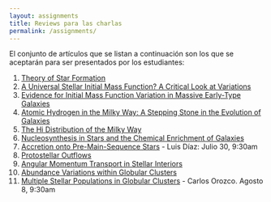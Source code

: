 ```yaml
---
layout: assignments
title: Reviews para las charlas
permalink: /assignments/
---
```

El conjunto de artículos que se listan a continuación son los que se aceptarán para ser presentados por los estudiantes:

1. [Theory of Star Formation](https://www.annualreviews.org/content/journals/10.1146/annurev.astro.45.051806.110602)
2. [A Universal Stellar Initial Mass Function? A Critical Look at Variations](https://www.annualreviews.org/content/journals/10.1146/annurev-astro-082708-101642)
3. [Evidence for Initial Mass Function Variation in Massive Early-Type Galaxies](https://www.annualreviews.org/content/journals/10.1146/annurev-astro-032620-020217)
4. [Atomic Hydrogen in the Milky Way: A Stepping Stone in the Evolution of Galaxies](https://www.annualreviews.org/content/journals/10.1146/annurev-astro-052920-104851)
5. [The Hi Distribution of the Milky Way](https://www.annualreviews.org/content/journals/10.1146/annurev-astro-082708-101823)
6. [Nucleosynthesis in Stars and the Chemical Enrichment of Galaxies](https://www.annualreviews.org/content/journals/10.1146/annurev-astro-082812-140956)
7. [Accretion onto Pre-Main-Sequence Stars](https://www.annualreviews.org/content/journals/10.1146/annurev-astro-081915-023347) - Luis Díaz: Julio 30, 9:30am
8. [Protostellar Outflows](https://www.annualreviews.org/content/journals/10.1146/annurev-astro-081915-023341)
9. [Angular Momentum Transport in Stellar Interiors](https://www.annualreviews.org/content/journals/10.1146/annurev-astro-091918-104359)
10. [Abundance Variations within Globular Clusters](https://www.annualreviews.org/content/journals/10.1146/annurev.astro.42.053102.133945)
11. [Multiple Stellar Populations in Globular Clusters](https://www.annualreviews.org/content/journals/10.1146/annurev-astro-081817-051839) - Carlos Orozco. Agosto 8, 9:30am


